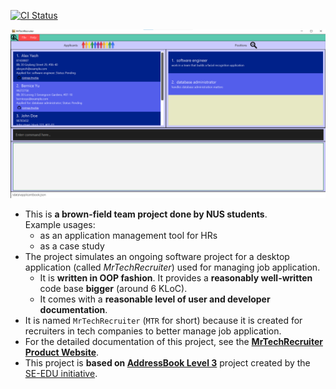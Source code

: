 [![CI Status](https://github.com/AY2122S1-CS2103-F10-1/tp/workflows/Java%20CI/badge.svg)](https://github.com/AY2122S1-CS2103-F10-1/tp/actions)

![Ui](docs/images/Ui.png)

* This is **a brown-field team project done by NUS students**.<br>
  Example usages:
  * as an application management tool for HRs
  * as a case study
* The project simulates an ongoing software project for a desktop application (called _MrTechRecruiter_) used for managing job application.
  * It is **written in OOP fashion**. It provides a **reasonably well-written** code base **bigger** (around 6 KLoC).
  * It comes with a **reasonable level of user and developer documentation**.
* It is named `MrTechRecruiter` (`MTR` for short) because it is created for recruiters in tech companies to better manage job application.
* For the detailed documentation of this project, see the **[MrTechRecruiter Product Website](https://ay2122s1-cs2103-f10-1.github.io/tp/)**.
* This project is **based on [AddressBook Level 3](https://github.com/se-edu/addressbook-level3)** project created by the [SE-EDU initiative](https://se-education.org).
